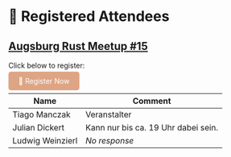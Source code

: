 # 🦀 Registered Attendees

## [Augsburg Rust Meetup #15](./Meetup_15.md)
Click below to register:

<a href="https://github.com/rust-augsburg/meetup/issues/new?template=rsvp.yml"
   style="background:#dea584;color:white;padding:10px 20px;border-radius:5px;text-decoration:none;">
   🦀 Register Now
</a>

| Name  | Comment |
|-------|---------|
| Tiago Manczak |  Veranstalter  |
| Julian Dickert |  Kann nur bis ca. 19 Uhr dabei sein.  |
| Ludwig Weinzierl |  _No response_  |
